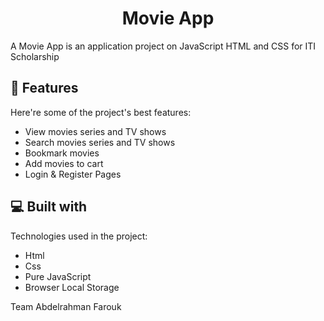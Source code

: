 <h1 align="center" id="title">Movie App</h1>

<p id="description">A Movie App is an application project on JavaScript HTML and CSS for ITI Scholarship</p>

  
<h2>🧐 Features</h2>

Here're some of the project's best features:

*   View movies series and TV shows
*   Search movies series and TV shows
*   Bookmark movies
*   Add movies to cart
*   Login & Register Pages

  
<h2>💻 Built with</h2>

Technologies used in the project:

*   Html
*   Css
*   Pure JavaScript
*   Browser Local Storage

Team
Abdelrahman
Farouk
